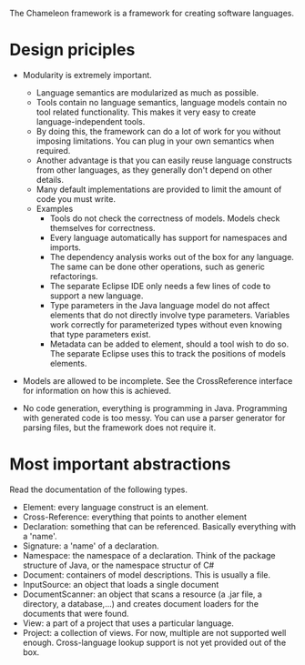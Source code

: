 The Chameleon framework is a framework for creating software languages.

Design priciples
================

* Modularity is extremely important.
  - Language semantics are modularized as much as possible.
  - Tools contain no language semantics, language models contain no tool related functionality. This makes it very easy to create language-independent tools.
  - By doing this, the framework can do a lot of work for you without imposing limitations. You can plug in your own semantics when required.
  - Another advantage is that you can easily reuse language constructs from other languages, as they generally don't depend on other details.
  - Many default implementations are provided to limit the amount of code you must write.
  - Examples
    - Tools do not check the correctness of models. Models check themselves for correctness.
    - Every language automatically has support for namespaces and imports.
    - The dependency analysis works out of the box for any language. The same can be done
      other operations, such as generic refactorings.
    - The separate Eclipse IDE only needs a few lines of code to support a new language.
    - Type parameters in the Java language model do not affect elements
      that do not directly involve type parameters. Variables work correctly for parameterized
      types without even knowing that type parameters exist.
    - Metadata can be added to element, should a tool wish to do so. The separate Eclipse uses this to track the positions of models elements.

* Models are allowed to be incomplete. See the CrossReference interface for information on how this is achieved.
* No code generation, everything is programming in Java. Programming with generated code is too messy. You can use a parser generator for parsing files, but the framework does not require it.

Most important abstractions
===========================

Read the documentation of the following types.

- Element: every language construct is an element.
- Cross-Reference: everything that points to another element
- Declaration: something that can be referenced. Basically everything with a 'name'.
- Signature: a 'name' of a declaration.
- Namespace: the namespace of a declaration. Think of the package structure of Java, or the namespace structur of C#
- Document: containers of model descriptions. This is usually a file.
- InputSource: an object that loads a single document
- DocumentScanner: an object that scans a resource (a .jar file, a directory, a database,...) and creates document loaders for the documents that were found.
- View: a part of a project that uses a particular language.
- Project: a collection of views. For now, multiple are not supported well enough. Cross-language lookup support is not yet provided out of the box.
